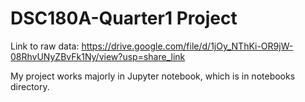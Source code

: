 # DSC180A-Quarter1 Project

Link to raw data: https://drive.google.com/file/d/1jOy_NThKi-OR9jW-08RhvUNyZBvFk1Ny/view?usp=share_link

My project works majorly in Jupyter notebook, which is in notebooks directory. 


